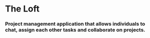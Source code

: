 # The Loft

### Project management application that allows individuals to chat, assign each other tasks and collaborate on projects.
